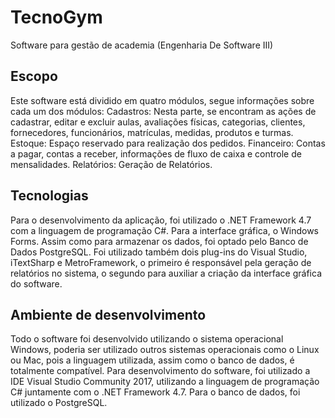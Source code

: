 # TecnoGym
Software para gestão de academia (Engenharia De Software III)

## Escopo

Este software está dividido em quatro módulos, segue informações sobre cada um dos módulos:
Cadastros: Nesta parte, se encontram as ações de cadastrar, editar e excluir aulas, avaliações físicas, categorias, clientes, fornecedores, funcionários, matrículas, medidas, produtos e turmas.
Estoque: Espaço reservado para realização dos pedidos.
Financeiro: Contas a pagar, contas a receber, informações de fluxo de caixa e controle de mensalidades.
Relatórios: Geração de Relatórios.


## Tecnologias

Para o desenvolvimento da aplicação, foi utilizado o .NET Framework 4.7 com a linguagem de programação C#. Para a interface gráfica, o Windows Forms. Assim como para armazenar os dados, foi optado pelo Banco de Dados PostgreSQL.
Foi utilizado também dois plug-ins do Visual Studio, iTextSharp e MetroFramework, o primeiro é responsável pela geração de relatórios no sistema, o segundo para auxiliar a criação da interface gráfica do software.


## Ambiente de desenvolvimento

Todo o software foi desenvolvido utilizando o sistema operacional Windows, poderia ser utilizado outros sistemas operacionais como o Linux ou Mac, pois a linguagem utilizada, assim como o banco de dados, é totalmente compatível.
 Para desenvolvimento do software, foi utilizado a IDE Visual Studio Community 2017, utilizando a linguagem de programação C# juntamente com o .NET Framework 4.7. Para o banco de dados, foi utilizado o PostgreSQL.
